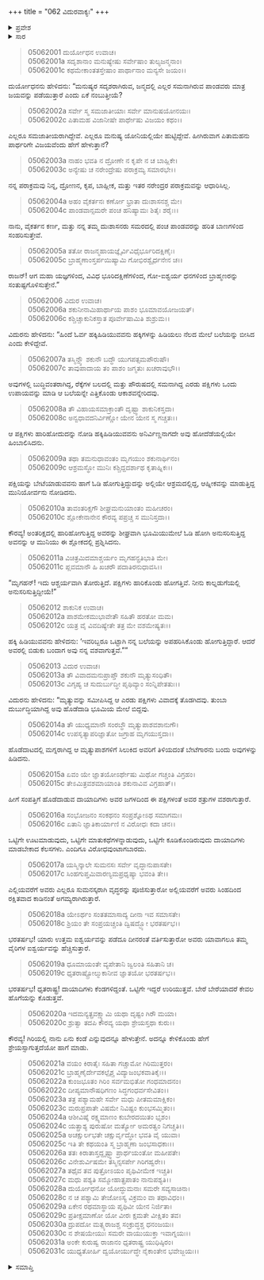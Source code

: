 +++
title = "062 ವಿದುರವಾಕ್ಯಃ"
+++

<details><summary>ಪ್ರವೇಶ</summary>


।।   ಓಂ ಓಂ ನಮೋ ನಾರಾಯಣಾಯ।।   ಶ್ರೀ ವೇದವ್ಯಾಸಾಯ ನಮಃ ।।

ಶ್ರೀ ಕೃಷ್ಣದ್ವೈಪಾಯನ ವೇದವ್ಯಾಸ ವಿರಚಿತ  

**ಶ್ರೀ ಮಹಾಭಾರತ**

**ಉದ್ಯೋಗ ಪರ್ವ**

**ಯಾನಸಂಧಿ ಪರ್ವ**

**ಅಧ್ಯಾಯ 62**

</details>


<details><summary>ಸಾರ</summary>

“ಎಲ್ಲರೂ ಸಮಜಾತೀಯರಾಗಿದ್ದೇವೆ. ಎಲ್ಲರೂ ಮನುಷ್ಯ ಯೋನಿಯಲ್ಲಿಯೇ ಹುಟ್ಟಿದ್ದೇವೆ. ಹೀಗಿರುವಾಗ ಪಿತಾಮಹನು ಪಾರ್ಥರಿಗೇ ವಿಜಯವೆಂದು ಹೇಗೆ ಹೇಳುತ್ತಾನೆ?” ಎಂದು ದುರ್ಯೋಧನನು ಪ್ರಶ್ನಿಸಲು (1-5), ವಿದುರನು ದಾಯಾದಿಗಳು ಹೊಡೆದಾಡಬಾರದೆಂದು ಹಕ್ಕಿಹಿಡಿಯುವವನ (6-19) ಮತ್ತು ಗಿರಿಯಲ್ಲೊಮ್ಮೆ ಕಂಡಿದುದರ ಉದಾಹರಣೆಯನ್ನಿತ್ತು (20-31) ಉಪದೇಶಿಸಿದುದು.

</details>



> 05062001 ದುರ್ಯೋಧನ ಉವಾಚ।  
05062001a ಸದೃಶಾನಾಂ ಮನುಷ್ಯೇಷು ಸರ್ವೇಷಾಂ ತುಲ್ಯಜನ್ಮನಾಂ।  
05062001c ಕಥಮೇಕಾಂತತಸ್ತೇಷಾಂ ಪಾರ್ಥಾನಾಂ ಮನ್ಯಸೇ ಜಯಂ।।

ದುರ್ಯೋಧನನು ಹೇಳಿದನು: “ಮನುಷ್ಯರ ಸದೃಶರಾಗಿರುವ, ಜನ್ಮದಲ್ಲಿ ಎಲ್ಲರ ಸಮನಾಗಿರುವ ಪಾಂಡವರು ಮಾತ್ರ ಜಯವನ್ನು ಪಡೆಯುತ್ತಾರೆ ಎಂದು ಏಕೆ ನಂಬುತ್ತೀಯೆ?

> 05062002a ಸರ್ವೇ ಸ್ಮ ಸಮಜಾತೀಯಾಃ ಸರ್ವೇ ಮಾನುಷಯೋನಯಃ।  
05062002c ಪಿತಾಮಹ ವಿಜಾನೀಷೇ ಪಾರ್ಥೇಷು ವಿಜಯಂ ಕಥಂ।।

ಎಲ್ಲರೂ ಸಮಜಾತೀಯರಾಗಿದ್ದೇವೆ. ಎಲ್ಲರೂ ಮನುಷ್ಯ ಯೋನಿಯಲ್ಲಿಯೇ ಹುಟ್ಟಿದ್ದೇವೆ. ಹೀಗಿರುವಾಗ ಪಿತಾಮಹನು ಪಾರ್ಥರಿಗೇ ವಿಜಯವೆಂದು ಹೇಗೆ ಹೇಳುತ್ತಾನೆ?

> 05062003a ನಾಹಂ ಭವತಿ ನ ದ್ರೋಣೇ ನ ಕೃಪೇ ನ ಚ ಬಾಹ್ಲಿಕೇ।  
05062003c ಅನ್ಯೇಷು ಚ ನರೇಂದ್ರೇಷು ಪರಾಕ್ರಮ್ಯ ಸಮಾರಭೇ।।

ನನ್ನ ಪರಾಕ್ರಮವು ನಿನ್ನ, ದ್ರೋಣನ, ಕೃಪ, ಬಾಹ್ಲೀಕ, ಮತ್ತು ಇತರ ನರೇಂದ್ರರ ಪರಾಕ್ರಮವನ್ನು ಆಧಾರಿಸಿಲ್ಲ.

> 05062004a ಅಹಂ ವೈಕರ್ತನಃ ಕರ್ಣೋ ಭ್ರಾತಾ ದುಃಶಾಸನಶ್ಚ ಮೇ।  
05062004c ಪಾಂಡವಾನ್ಸಮರೇ ಪಂಚ ಹನಿಷ್ಯಾಮಃ ಶಿತೈಃ ಶರೈಃ।।

ನಾನು, ವೈಕರ್ತನ ಕರ್ಣ, ಮತ್ತು ನನ್ನ ತಮ್ಮ ದುಃಶಾಸನರು ಸಮರದಲ್ಲಿ ಪಂಚ ಪಾಂಡವರನ್ನು ಹರಿತ ಬಾಣಗಳಿಂದ ಸಂಹರಿಸುತ್ತೇವೆ.

> 05062005a ತತೋ ರಾಜನ್ಮಹಾಯಜ್ಞೈರ್ವಿವಿಧೈರ್ಭೂರಿದಕ್ಷಿಣೈಃ।   
05062005c ಬ್ರಾಹ್ಮಣಾಂಸ್ತರ್ಪಯಿಷ್ಯಾಮಿ ಗೋಭಿರಶ್ವೈರ್ಧನೇನ ಚ।।

ರಾಜನ್! ಆಗ ಮಹಾ ಯಜ್ಞಗಳಿಂದ, ವಿವಿಧ ಭೂರಿದಕ್ಷಿಣೆಗಳಿಂದ, ಗೋ-ಐಶ್ವರ್ಯ ಧನಗಳಿಂದ ಬ್ರಾಹ್ಮಣರನ್ನು ಸಂತುಷ್ಟಗೊಳಿಸುತ್ತೇನೆ.”

> 05062006 ವಿದುರ ಉವಾಚ।   
05062006a ಶಕುನೀನಾಮಿಹಾರ್ಥಾಯ ಪಾಶಂ ಭೂಮಾವಯೋಜಯತ್।  
05062006c ಕಶ್ಚಿಚ್ಚಾಕುನಿಕಸ್ತಾತ ಪೂರ್ವೇಷಾಮಿತಿ ಶುಶ್ರುಮ।।

ವಿದುರನು ಹೇಳಿದನು: “ಹಿಂದೆ ಓರ್ವ ಹಕ್ಕಿಹಿಡಿಯುವವನು ಹಕ್ಕಿಗಳನ್ನು ಹಿಡಿಯಲು ನೆಲದ ಮೇಲೆ ಬಲೆಯನ್ನು ಬೀಸಿದ ಎಂದು ಕೇಳಿದ್ದೇವೆ.

> 05062007a ತಸ್ಮಿನ್ದ್ವೌ ಶಕುನೌ ಬದ್ಧೌ ಯುಗಪತ್ಸಮಪೌರುಷೌ।   
05062007c ತಾವುಪಾದಾಯ ತಂ ಪಾಶಂ ಜಗ್ಮತುಃ ಖಚರಾವುಭೌ।।

ಅವುಗಳಲ್ಲಿ ಬುದ್ಧಿವಂತರಾಗಿದ್ದ, ರೆಕ್ಕೆಗಳ ಬಲದಲ್ಲಿ ಮತ್ತು ಪೌರುಷದಲ್ಲಿ ಸಮನಾಗಿದ್ದ ಎರಡು ಪಕ್ಷಿಗಳು ಒಂದು ಉಪಾಯವನ್ನು ಮಾಡಿ ಆ ಬಲೆಯನ್ನೇ ಎತ್ತಿಕೊಂಡು ಆಕಾಶವನ್ನೇರಿದವು.

> 05062008a ತೌ ವಿಹಾಯಸಮಾಕ್ರಾಂತೌ ದೃಷ್ಟ್ವಾ ಶಾಕುನಿಕಸ್ತದಾ।  
05062008c ಅನ್ವಧಾವದನಿರ್ವಿಣ್ಣೋ ಯೇನ ಯೇನ ಸ್ಮ ಗಚ್ಚತಃ।।

ಆ ಪಕ್ಷಿಗಳು ಹಾರಿಹೋದುದನ್ನು ನೋಡಿ ಹಕ್ಕಿಹಿಡಿಯುವವನು ಅನಿರ್ವಿಣ್ಣನಾಗದೇ ಅವು ಹೋದೆಡೆಯಲ್ಲಿಯೇ ಹಿಂಬಾಲಿಸಿದನು.

> 05062009a ತಥಾ ತಮನುಧಾವಂತಂ ಮೃಗಯುಂ ಶಕುನಾರ್ಥಿನಂ।  
05062009c ಆಶ್ರಮಸ್ಥೋ ಮುನಿಃ ಕಶ್ಚಿದ್ದದರ್ಶಾಥ ಕೃತಾಹ್ನಿಕಃ।।

ಪಕ್ಷಿಯನ್ನು ಬೇಟೆಯಾಡುವವನು ಹಾಗೆ ಓಡಿ ಹೋಗುತ್ತಿದ್ದುದನ್ನು ಅಲ್ಲಿಯೇ ಆಶ್ರಮದಲ್ಲಿದ್ದ, ಆಹ್ನೀಕವನ್ನು ಮಾಡುತ್ತಿದ್ದ ಮುನಿಯೋರ್ವನು ನೋಡಿದನು.

> 05062010a ತಾವಂತರಿಕ್ಷಗೌ ಶೀಘ್ರಮನುಯಾಂತಂ ಮಹೀಚರಂ।   
05062010c ಶ್ಲೋಕೇನಾನೇನ ಕೌರವ್ಯ ಪಪ್ರಚ್ಚ ಸ ಮುನಿಸ್ತದಾ।।

ಕೌರವ್ಯ! ಅಂತರಿಕ್ಷದಲ್ಲಿ ಹಾರಿಹೋಗುತ್ತಿದ್ದ ಅವರನ್ನು ಶೀಘ್ರವಾಗಿ ಭೂಮಿಯುಮೇಲೆ ಓಡಿ ಹೋಗಿ ಅನುಸರಿಸುತ್ತಿದ್ದ ಅವನನ್ನು ಆ ಮುನಿಯು ಈ ಶ್ಲೋಕದಲ್ಲಿ ಪ್ರಶ್ನಿಸಿದನು.

> 05062011a ವಿಚಿತ್ರಮಿದಮಾಶ್ಚರ್ಯಂ ಮೃಗಹನ್ಪ್ರತಿಭಾತಿ ಮೇ।  
05062011c ಪ್ಲವಮಾನೌ ಹಿ ಖಚರೌ ಪದಾತಿರನುಧಾವಸಿ।।

“ಮೃಗಹನ್! ಇದು ಆಶ್ಚರ್ಯವಾಗಿ ತೋರುತ್ತಿದೆ. ಪಕ್ಷಿಗಳು ಹಾರಿಕೊಂಡು ಹೋಗತ್ತಿವೆ. ನೀನು ಕಾಲ್ನಡುಗೆಯಲ್ಲಿ ಅನುಸರಿಸುತ್ತಿದ್ದೀಯೆ!”

> 05062012 ಶಾಕುನಿಕ ಉವಾಚ।  
05062012a ಪಾಶಮೇಕಮುಭಾವೇತೌ ಸಹಿತೌ ಹರತೋ ಮಮ।  
05062012c ಯತ್ರ ವೈ ವಿವದಿಷ್ಯೇತೇ ತತ್ರ ಮೇ ವಶಮೇಷ್ಯತಃ।।

ಹಕ್ಕಿ ಹಿಡಿಯುವವನು ಹೇಳಿದನು: ‘ಇವರಿಬ್ಬರೂ ಒಟ್ಟಾಗಿ ನನ್ನ ಬಲೆಯನ್ನು ಅಪಹರಿಸಿಕೊಂಡು ಹೋಗುತ್ತಿದ್ದಾರೆ. ಆದರೆ ಅವರಲ್ಲಿ ಬಿಡುಕು ಬಂದಾಗ ಅವು ನನ್ನ ವಶವಾಗುತ್ತವೆ.””

> 05062013 ವಿದುರ ಉವಾಚ।  
05062013a ತೌ ವಿವಾದಮನುಪ್ರಾಪ್ತೌ ಶಕುನೌ ಮೃತ್ಯುಸಂಧಿತೌ।  
05062013c ವಿಗೃಹ್ಯ ಚ ಸುದುರ್ಬುದ್ಧೀ ಪೃಥಿವ್ಯಾಂ ಸಂನ್ನಿಪೇತತುಃ।।

ವಿದುರನು ಹೇಳಿದನು: “ಮೃತ್ಯುವನ್ನು ಸಮೀಪಿಸಿದ್ದ ಆ ಎರಡು ಪಕ್ಷಿಗಳು ವಿವಾದಕ್ಕೆ ತೊಡಗಿದವು. ತುಂಬಾ ದುರ್ಬುದ್ಧಿಯಾಗಿದ್ದ ಅವು ಹೊಡೆದಾಡಿ ಭೂಮಿಯ ಮೇಲೆ ಬಿದ್ದವು.

> 05062014a ತೌ ಯುಧ್ಯಮಾನೌ ಸಂರಬ್ಧೌ ಮೃತ್ಯುಪಾಶವಶಾನುಗೌ।   
05062014c ಉಪಸೃತ್ಯಾಪರಿಜ್ಞಾತೋ ಜಗ್ರಾಹ ಮೃಗಯುಸ್ತದಾ।।

ಹೊಡೆದಾಟದಲ್ಲಿ ಮಗ್ನರಾಗಿದ್ದ ಆ ಮೃತ್ಯುಪಾಶಗಳಿಗೆ ಸಿಲುಕಿದ ಅವರಿಗೆ ತಿಳಿಯದಂತೆ ಬೇಟೆಗಾರನು ಬಂದು ಅವುಗಳನ್ನು ಹಿಡಿದನು.

> 05062015a ಏವಂ ಯೇ ಜ್ಞಾತಯೋಽರ್ಥೇಷು ಮಿಥೋ ಗಚ್ಚಂತಿ ವಿಗ್ರಹಂ।  
05062015c ತೇಽಮಿತ್ರವಶಮಾಯಾಂತಿ ಶಕುನಾವಿವ ವಿಗ್ರಹಾತ್।।

ಹೀಗೆ ಸಂಪತ್ತಿಗೆ ಹೊಡೆದಾಡುವ ದಾಯಾದಿಗಳು ಅವರ ಜಗಳದಿಂದ ಈ ಪಕ್ಷಿಗಳಂತೆ ಅವರ ಶತ್ರುಗಳ ವಶರಾಗುತ್ತಾರೆ.

> 05062016a ಸಂಭೋಜನಂ ಸಂಕಥನಂ ಸಂಪ್ರಶ್ನೋಽಥ ಸಮಾಗಮಃ।  
05062016c ಏತಾನಿ ಜ್ಞಾತಿಕಾರ್ಯಾಣಿ ನ ವಿರೋಧಃ ಕದಾ ಚನ।।

ಒಟ್ಟಿಗೇ ಊಟಮಾಡುವುದು, ಒಟ್ಟಿಗೇ ಮಾತುಕಥೆಗಳನ್ನಾಡುವುದು, ಒಟ್ಟಿಗೇ ಕೂಡಿಕೊಂಡಿರುವುದು ದಾಯಾದಿಗಳು ಮಾಡಬೇಕಾದ ಕೆಲಸಗಳು. ಎಂದಿಗೂ ವಿರೋಧವುಂಟಾಗಬಾರದು.

> 05062017a ಯಸ್ಮಿನ್ಕಾಲೇ ಸುಮನಸಃ ಸರ್ವೇ ವೃದ್ಧಾನುಪಾಸತೇ।   
05062017c ಸಿಂಹಗುಪ್ತಮಿವಾರಣ್ಯಮಪ್ರಧೃಷ್ಯಾ ಭವಂತಿ ತೇ।।

ಎಲ್ಲಿಯವರೆಗೆ ಅವರು ಎಲ್ಲರೂ ಸುಮನಸ್ಕರಾಗಿ ವೃದ್ಧರನ್ನು ಪೂಜಿಸುತ್ತಾರೋ ಅಲ್ಲಿಯವರೆಗೆ ಅವರು ಸಿಂಹದಿಂದ ರಕ್ಷಿತವಾದ ಕಾಡಿನಂತೆ ಅಗಮ್ಯರಾಗಿರುತ್ತಾರೆ.

> 05062018a ಯೇಽರ್ಥಂ ಸಂತತಮಾಸಾದ್ಯ ದೀನಾ ಇವ ಸಮಾಸತೇ।  
05062018c ಶ್ರಿಯಂ ತೇ ಸಂಪ್ರಯಚ್ಚಂತಿ ದ್ವಿಷದ್ಭ್ಯೋ ಭರತರ್ಷಭ।।

ಭರತರ್ಷಭ! ಯಾರು ಉತ್ತಮ ಐಶ್ವರ್ಯವನ್ನು ಪಡೆದೂ ದೀನರಂತೆ ವರ್ತಿಸುತ್ತಾರೋ ಅವರು ಯಾವಾಗಲೂ ತಮ್ಮ ವೈರಿಗಳ ಐಶ್ವರ್ಯವನ್ನು ಹೆಚ್ಚಿಸುತ್ತಾರೆ.

> 05062019a ಧೂಮಾಯಂತೇ ವ್ಯಪೇತಾನಿ ಜ್ವಲಂತಿ ಸಹಿತಾನಿ ಚ।  
05062019c ಧೃತರಾಷ್ಟ್ರೋಲ್ಮುಕಾನೀವ ಜ್ಞಾತಯೋ ಭರತರ್ಷಭ।।

ಭರತರ್ಷಭ! ಧೃತರಾಷ್ಟ್ರ! ದಾಯಾದಿಗಳು ಕೆಂಡಗಳಿದ್ದಂತೆ. ಒಟ್ಟಿಗೇ ಇದ್ದರೆ ಉರಿಯುತ್ತವೆ. ಬೇರೆ ಬೇರೆಯಾದರೆ ಕೇವಲ ಹೊಗೆಯನ್ನು ಕೊಡುತ್ತವೆ.

> 05062020a ಇದಮನ್ಯತ್ಪ್ರವಕ್ಷ್ಯಾಮಿ ಯಥಾ ದೃಷ್ಟಂ ಗಿರೌ ಮಯಾ।   
05062020c ಶ್ರುತ್ವಾ ತದಪಿ ಕೌರವ್ಯ ಯಥಾ ಶ್ರೇಯಸ್ತಥಾ ಕುರು।।

ಕೌರವ್ಯ! ಗಿರಿಯಲ್ಲಿ ನಾನು ಏನು ಕಂಡೆ ಎನ್ನುವುದನ್ನೂ ಹೇಳುತ್ತೇನೆ. ಅದನ್ನೂ ಕೇಳಿಕೊಂಡು ಹೇಗೆ ಶ್ರೇಯಸ್ಸಾಗುತ್ತದೆಯೋ ಹಾಗೆ ಮಾಡು.

> 05062021a ವಯಂ ಕಿರಾತೈಃ ಸಹಿತಾ ಗಚ್ಚಾಮೋ ಗಿರಿಮುತ್ತರಂ।  
05062021c ಬ್ರಾಹ್ಮಣೈರ್ದೇವಕಲ್ಪೈಶ್ಚ ವಿದ್ಯಾಜಂಭಕವಾತಿಕೈಃ।।   
05062022a ಕುಂಜಭೂತಂ ಗಿರಿಂ ಸರ್ವಮಭಿತೋ ಗಂಧಮಾದನಂ।  
05062022c ದೀಪ್ಯಮಾನೌಷಧಿಗಣಂ ಸಿದ್ಧಗಂಧರ್ವಸೇವಿತಂ।।  
05062023a ತತ್ರ ಪಶ್ಯಾಮಹೇ ಸರ್ವೇ ಮಧು ಪೀತಮಮಾಕ್ಷಿಕಂ।   
05062023c ಮರುಪ್ರಪಾತೇ ವಿಷಮೇ ನಿವಿಷ್ಟಂ ಕುಂಭಸಮ್ಮಿತಂ।।  
05062024a ಆಶೀವಿಷೈ ರಕ್ಷ್ಯಮಾಣಂ ಕುಬೇರದಯಿತಂ ಭೃಶಂ।  
05062024c ಯತ್ಪ್ರಾಶ್ಯ ಪುರುಷೋ ಮರ್ತ್ಯೋ ಅಮರತ್ವಂ ನಿಗಚ್ಚತಿ।।   
05062025a ಅಚಕ್ಷುರ್ಲಭತೇ ಚಕ್ಷುರ್ವೃದ್ಧೋ ಭವತಿ ವೈ ಯುವಾ।  
05062025c ಇತಿ ತೇ ಕಥಯಂತಿ ಸ್ಮ ಬ್ರಾಹ್ಮಣಾ ಜಂಭಸಾಧಕಾಃ।।  
05062026a ತತಃ ಕಿರಾತಾಸ್ತದ್ದೃಷ್ಟ್ವಾ ಪ್ರಾರ್ಥಯಂತೋ ಮಹೀಪತೇ।   
05062026c ವಿನೇಶುರ್ವಿಷಮೇ ತಸ್ಮಿನ್ಸಸರ್ಪೇ ಗಿರಿಗಹ್ವರೇ।।  
05062027a ತಥೈವ ತವ ಪುತ್ರೋಽಯಂ ಪೃಥಿವೀಮೇಕ ಇಚ್ಚತಿ।  
05062027c ಮಧು ಪಶ್ಯತಿ ಸಮ್ಮೋಹಾತ್ಪ್ರಪಾತಂ ನಾನುಪಶ್ಯತಿ।।  
05062028a ದುರ್ಯೋಧನೋ ಯೋದ್ಧುಮನಾಃ ಸಮರೇ ಸವ್ಯಸಾಚಿನಾ।  
05062028c ನ ಚ ಪಶ್ಯಾಮಿ ತೇಜೋಽಸ್ಯ ವಿಕ್ರಮಂ ವಾ ತಥಾವಿಧಂ।।  
05062029a ಏಕೇನ ರಥಮಾಸ್ಥಾಯ ಪೃಥಿವೀ ಯೇನ ನಿರ್ಜಿತಾ।  
05062029c ಪ್ರತೀಕ್ಷಮಾಣೋ ಯೋ ವೀರಃ ಕ್ಷಮತೇ ವೀಕ್ಷಿತಂ ತವ।  
05062030a ದ್ರುಪದೋ ಮತ್ಸ್ಯರಾಜಶ್ಚ ಸಂಕ್ರುದ್ಧಶ್ಚ ಧನಂಜಯಃ।  
05062030c ನ ಶೇಷಯೇಯುಃ ಸಮರೇ ವಾಯುಯುಕ್ತಾ ಇವಾಗ್ನಯಃ।।   
05062031a ಅಂಕೇ ಕುರುಷ್ವ ರಾಜಾನಂ ಧೃತರಾಷ್ಟ್ರ ಯುಧಿಷ್ಠಿರಂ।  
05062031c ಯುಧ್ಯತೋರ್ಹಿ ದ್ವಯೋರ್ಯುದ್ಧೇ ನೈಕಾಂತೇನ ಭವೇಜ್ಜಯಃ।।



<details><summary>ಸಮಾಪ್ತಿ</summary>


ಇತಿ ಶ್ರೀ ಮಹಾಭಾರತೇ ಉದ್ಯೋಗ ಪರ್ವಣಿ ಯಾನಸಂಧಿ ಪರ್ವಣಿ ವಿದುರವಾಕ್ಯೇ ದ್ವಿಷಷ್ಟಿತಮೋಽಧ್ಯಾಯಃ।  
ಇದು ಶ್ರೀ ಮಹಾಭಾರತದಲ್ಲಿ ಉದ್ಯೋಗ ಪರ್ವದಲ್ಲಿ ಯಾನಸಂಧಿ ಪರ್ವದಲ್ಲಿ ವಿದುರವಾಕ್ಯದಲ್ಲಿ ಅರವತ್ತೆರಡನೆಯ ಅಧ್ಯಾಯವು.


</details>
